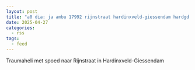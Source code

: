 ```yaml
---
layout: post
title: "a0 dia: ja ambu 17992 rijnstraat hardinxveld-giessendam hardgd bon 62360"
date: 2025-04-27
categories: 
  - rss
tags: 
  - feed
---
```


Traumaheli met spoed naar Rijnstraat in Hardinxveld-Giessendam
